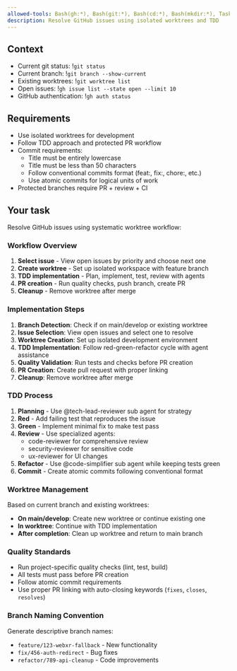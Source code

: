 ```yaml
---
allowed-tools: Bash(gh:*), Bash(git:*), Bash(cd:*), Bash(mkdir:*), Task
description: Resolve GitHub issues using isolated worktrees and TDD
---
```


## Context

- Current git status: !`git status`
- Current branch: !`git branch --show-current`
- Existing worktrees: !`git worktree list`
- Open issues: !`gh issue list --state open --limit 10`
- GitHub authentication: !`gh auth status`

## Requirements

- Use isolated worktrees for development
- Follow TDD approach and protected PR workflow
- Commit requirements:
  - Title must be entirely lowercase
  - Title must be less than 50 characters
  - Follow conventional commits format (feat:, fix:, chore:, etc.)
  - Use atomic commits for logical units of work
- Protected branches require PR + review + CI

## Your task

Resolve GitHub issues using systematic worktree workflow:

### Workflow Overview

1. **Select issue** - View open issues by priority and choose next one
2. **Create worktree** - Set up isolated workspace with feature branch
3. **TDD implementation** - Plan, implement, test, review with agents
4. **PR creation** - Run quality checks, push branch, create PR
5. **Cleanup** - Remove worktree after merge

### Implementation Steps

1. **Branch Detection**: Check if on main/develop or existing worktree
2. **Issue Selection**: View open issues and select one to resolve
3. **Worktree Creation**: Set up isolated development environment
4. **TDD Implementation**: Follow red-green-refactor cycle with agent assistance
5. **Quality Validation**: Run tests and checks before PR creation
6. **PR Creation**: Create pull request with proper linking
7. **Cleanup**: Remove worktree after merge

### TDD Process

1. **Planning** - Use @tech-lead-reviewer sub agent for strategy
2. **Red** - Add failing test that reproduces the issue
3. **Green** - Implement minimal fix to make test pass
4. **Review** - Use specialized agents:
   - code-reviewer for comprehensive review
   - security-reviewer for sensitive code
   - ux-reviewer for UI changes
5. **Refactor** - Use @code-simplifier sub agent while keeping tests green
6. **Commit** - Create atomic commits following conventional format

### Worktree Management

Based on current branch and existing worktrees:
- **On main/develop**: Create new worktree or continue existing one
- **In worktree**: Continue with TDD implementation
- **After completion**: Clean up worktree and return to main branch

### Quality Standards

- Run project-specific quality checks (lint, test, build)
- All tests must pass before PR creation
- Follow atomic commit requirements
- Use proper PR linking with auto-closing keywords (`fixes`, `closes`, `resolves`)

### Branch Naming Convention

Generate descriptive branch names:
- `feature/123-webxr-fallback` - New functionality
- `fix/456-auth-redirect` - Bug fixes
- `refactor/789-api-cleanup` - Code improvements
